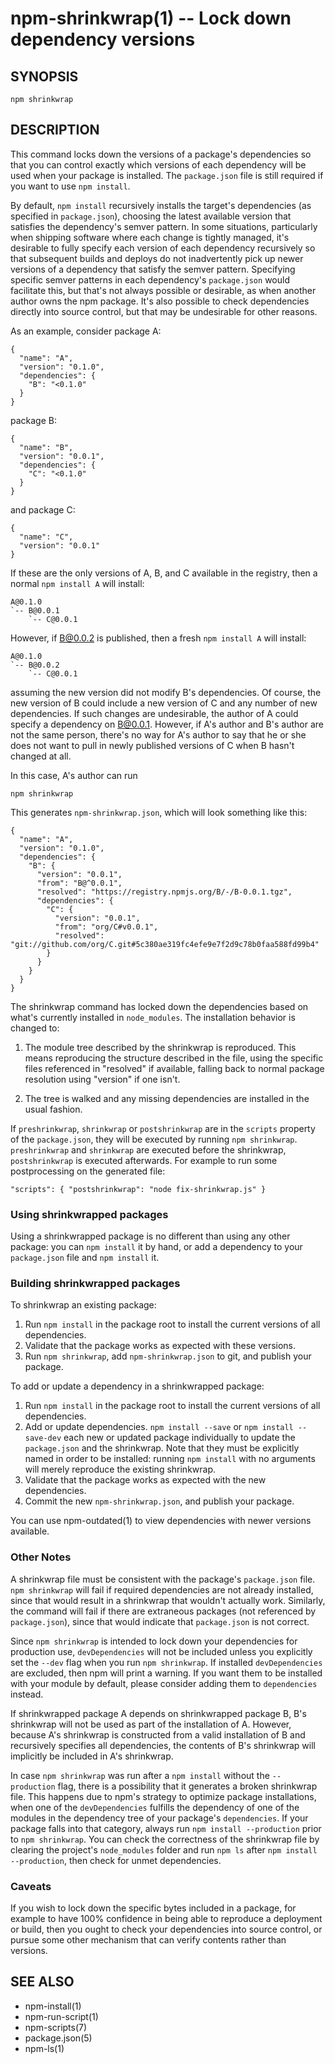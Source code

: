 npm-shrinkwrap(1) -- Lock down dependency versions
=====================================================

## SYNOPSIS

    npm shrinkwrap

## DESCRIPTION

This command locks down the versions of a package's dependencies so
that you can control exactly which versions of each dependency will be
used when your package is installed. The `package.json` file is still
required if you want to use `npm install`.

By default, `npm install` recursively installs the target's
dependencies (as specified in `package.json`), choosing the latest
available version that satisfies the dependency's semver pattern. In
some situations, particularly when shipping software where each change
is tightly managed, it's desirable to fully specify each version of
each dependency recursively so that subsequent builds and deploys do
not inadvertently pick up newer versions of a dependency that satisfy
the semver pattern. Specifying specific semver patterns in each
dependency's `package.json` would facilitate this, but that's not always
possible or desirable, as when another author owns the npm package.
It's also possible to check dependencies directly into source control,
but that may be undesirable for other reasons.

As an example, consider package A:

    {
      "name": "A",
      "version": "0.1.0",
      "dependencies": {
        "B": "<0.1.0"
      }
    }

package B:

    {
      "name": "B",
      "version": "0.0.1",
      "dependencies": {
        "C": "<0.1.0"
      }
    }

and package C:

    {
      "name": "C",
      "version": "0.0.1"
    }

If these are the only versions of A, B, and C available in the
registry, then a normal `npm install A` will install:

    A@0.1.0
    `-- B@0.0.1
        `-- C@0.0.1

However, if B@0.0.2 is published, then a fresh `npm install A` will
install:

    A@0.1.0
    `-- B@0.0.2
        `-- C@0.0.1

assuming the new version did not modify B's dependencies. Of course,
the new version of B could include a new version of C and any number
of new dependencies. If such changes are undesirable, the author of A
could specify a dependency on B@0.0.1. However, if A's author and B's
author are not the same person, there's no way for A's author to say
that he or she does not want to pull in newly published versions of C
when B hasn't changed at all.

In this case, A's author can run

    npm shrinkwrap

This generates `npm-shrinkwrap.json`, which will look something like this:

    {
      "name": "A",
      "version": "0.1.0",
      "dependencies": {
        "B": {
          "version": "0.0.1",
          "from": "B@^0.0.1",
          "resolved": "https://registry.npmjs.org/B/-/B-0.0.1.tgz",
          "dependencies": {
            "C": {
              "version": "0.0.1",
              "from": "org/C#v0.0.1",
              "resolved": "git://github.com/org/C.git#5c380ae319fc4efe9e7f2d9c78b0faa588fd99b4"
            }
          }
        }
      }
    }

The shrinkwrap command has locked down the dependencies based on what's
currently installed in `node_modules`.  The installation behavior is changed to:

1. The module tree described by the shrinkwrap is reproduced. This means
reproducing the structure described in the file, using the specific files
referenced in "resolved" if available, falling back to normal package
resolution using "version" if one isn't.

2. The tree is walked and any missing dependencies are installed in the usual fashion.

If `preshrinkwrap`, `shrinkwrap` or `postshrinkwrap` are in the `scripts` property of the
`package.json`, they will be executed by running `npm shrinkwrap`.
`preshrinkwrap` and `shrinkwrap` are executed before the shrinkwrap, `postshrinkwrap` is
executed afterwards. For example to run some postprocessing on the generated file:

    "scripts": { "postshrinkwrap": "node fix-shrinkwrap.js" }


### Using shrinkwrapped packages

Using a shrinkwrapped package is no different than using any other
package: you can `npm install` it by hand, or add a dependency to your
`package.json` file and `npm install` it.

### Building shrinkwrapped packages

To shrinkwrap an existing package:

1. Run `npm install` in the package root to install the current
   versions of all dependencies.
2. Validate that the package works as expected with these versions.
3. Run `npm shrinkwrap`, add `npm-shrinkwrap.json` to git, and publish
   your package.

To add or update a dependency in a shrinkwrapped package:

1. Run `npm install` in the package root to install the current
   versions of all dependencies.
2. Add or update dependencies. `npm install --save` or `npm install --save-dev`
   each new or updated package individually to update the `package.json` and
   the shrinkwrap. Note that they must be explicitly named in order to be
   installed: running `npm install` with no arguments will merely reproduce
   the existing shrinkwrap.
3. Validate that the package works as expected with the new
   dependencies.
4. Commit the new `npm-shrinkwrap.json`, and publish your package.

You can use npm-outdated(1) to view dependencies with newer versions
available.

### Other Notes

A shrinkwrap file must be consistent with the package's `package.json`
file. `npm shrinkwrap` will fail if required dependencies are not
already installed, since that would result in a shrinkwrap that
wouldn't actually work. Similarly, the command will fail if there are
extraneous packages (not referenced by `package.json`), since that would
indicate that `package.json` is not correct.

Since `npm shrinkwrap` is intended to lock down your dependencies for
production use, `devDependencies` will not be included unless you
explicitly set the `--dev` flag when you run `npm shrinkwrap`.  If
installed `devDependencies` are excluded, then npm will print a
warning.  If you want them to be installed with your module by
default, please consider adding them to `dependencies` instead.

If shrinkwrapped package A depends on shrinkwrapped package B, B's
shrinkwrap will not be used as part of the installation of A. However,
because A's shrinkwrap is constructed from a valid installation of B
and recursively specifies all dependencies, the contents of B's
shrinkwrap will implicitly be included in A's shrinkwrap.

In case `npm shrinkwrap` was run after a `npm install` without the
`--production` flag, there is a possibility that it generates a broken
shrinkwrap file. This happens due to npm's strategy to optimize
package installations, when one of the `devDependencies` fulfills the
dependency of one of the modules in the dependency tree of your
package's `dependencies`. If your package falls into that category,
always run `npm install --production` prior to `npm shrinkwrap`.
You can check the correctness of the shrinkwrap file by clearing the
project's `node_modules` folder and run `npm ls` after
`npm install --production`, then check for unmet dependencies.

### Caveats

If you wish to lock down the specific bytes included in a package, for
example to have 100% confidence in being able to reproduce a
deployment or build, then you ought to check your dependencies into
source control, or pursue some other mechanism that can verify
contents rather than versions.

## SEE ALSO

* npm-install(1)
* npm-run-script(1)
* npm-scripts(7)
* package.json(5)
* npm-ls(1)
